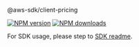 @aws-sdk/client-pricing

[![NPM version](https://img.shields.io/npm/v/@aws-sdk/client-pricing/rc.svg)](https://www.npmjs.com/package/@aws-sdk/client-pricing)
[![NPM downloads](https://img.shields.io/npm/dm/@aws-sdk/client-pricing.svg)](https://www.npmjs.com/package/@aws-sdk/client-pricing)

For SDK usage, please step to [SDK readme](https://github.com/aws/aws-sdk-js-v3).
